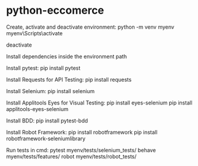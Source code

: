# python-eccomerce

Create, activate and deactivate environment:
python -m venv myenv
myenv\Scripts\activate

deactivate


Install dependencies inside the environment path

Install pytest:
pip install pytest

Install Requests for API Testing:
pip install requests

Install Selenium:
pip install selenium

Install Applitools Eyes for Visual Testing:
pip install eyes-selenium
pip install applitools-eyes-selenium

Install BDD:
pip install pytest-bdd

Install Robot Framework:
pip install robotframework
pip install robotframework-seleniumlibrary


Run tests in cmd:
pytest myenv/tests/selenium_tests/
behave myenv/tests/features/ 
robot myenv/tests/robot_tests/


